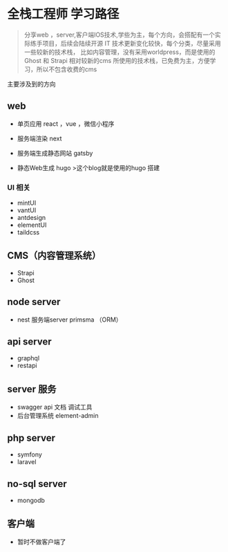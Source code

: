 # 全栈工程师 学习路径


>分享web ，server,客户端IOS技术,学些为主，每个方向，会搭配有一个实际练手项目，后续会陆续开源
IT 技术更新变化较快，每个分类，尽量采用一些较新的技术栈，
比如内容管理，没有采用worldpress，而是使用的 Ghost 和 Strapi 相对较新的cms 
所使用的技术栈，已免费为主，方便学习，所以不包含收费的cms

主要涉及到的方向

## web   
- 单页应用 react ，vue ，微信小程序    

- 服务端渲染  next 

- 服务端生成静态网站   gatsby 
 
- 静态Web生成     hugo   >这个blog就是使用的hugo 搭建

### UI 相关
- mintUI 
- vantUI
- antdesign
- elementUI
- taildcss

## CMS（内容管理系统）

- Strapi
- Ghost

## node server

- nest 服务端server  primsma （ORM） 


## api server 

- graphql 
- restapi

## server 服务

- swagger api 文档 调试工具
- 后台管理系统    element-admin    

## php server 

- symfony 
- laravel  


## no-sql server 


- mongodb


## 客户端    

-  暂时不做客户端了
 
